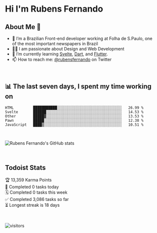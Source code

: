 # Hi I'm Rubens Fernando

## About Me 🚀

- 🌱 I’m a Brazilian Front-end developer working at Folha de S.Paulo, one of the most important newspapers in Brazil
- 👨‍💻 I am passionate about Design and Web Development
- 📖 I’m currently learning [Svelte](https://svelte.dev/), [Dart](https://dart.dev/), and [Flutter](https://flutter.dev/).
- 📫 How to reach me: [@rubensfernando](https://twitter.com/rubensfernando) on Twitter

<br />

## 📊 The last seven days, I spent my time working on

<!--START_SECTION:waka-->
```text
HTML         ███████████░░░░░░░░░░░░░░░░░░░░░░░░░░░░░░   26.99 % 
Svelte       ██████░░░░░░░░░░░░░░░░░░░░░░░░░░░░░░░░░░░   14.53 % 
Other        █████▓░░░░░░░░░░░░░░░░░░░░░░░░░░░░░░░░░░░   13.53 % 
Pawn         █████░░░░░░░░░░░░░░░░░░░░░░░░░░░░░░░░░░░░   12.38 % 
JavaScript   ████▒░░░░░░░░░░░░░░░░░░░░░░░░░░░░░░░░░░░░   10.51 % 
```
<!--END_SECTION:waka-->

<br />

![Rubens Fernando's GitHub stats](https://github-readme-stats.vercel.app/api?username=rubensfernando&show_icons=true&hide_border=true)

<br />

## Todoist Stats

<!-- TODO-IST:START -->
🏆  13,359 Karma Points           
🌸  Completed 0 tasks today           
🗓  Completed 0 tasks this week           
✅  Completed 3,086 tasks so far           
⏳  Longest streak is 18 days
<!-- TODO-IST:END -->

<br>

![visitors](https://visitor-badge.laobi.icu/badge?page_id=rubensfernando.rubensfernando)
